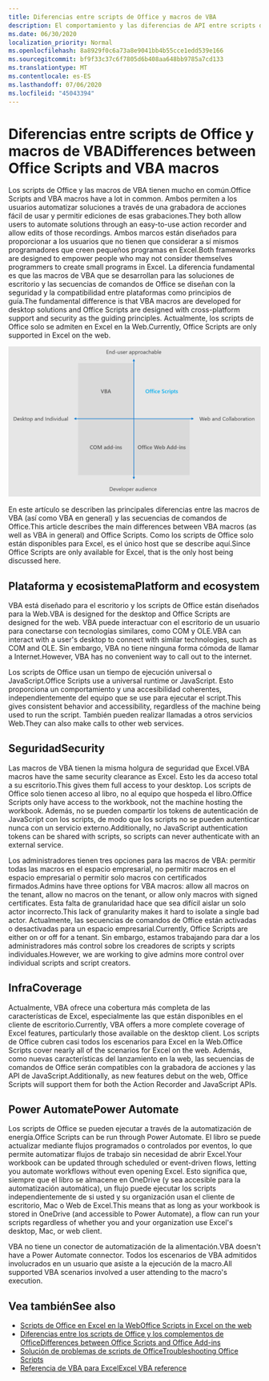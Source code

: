 ```yaml
---
title: Diferencias entre scripts de Office y macros de VBA
description: El comportamiento y las diferencias de API entre scripts de Office y macros de VBA de Excel.
ms.date: 06/30/2020
localization_priority: Normal
ms.openlocfilehash: 8a8929f0c6a73a8e9041bb4b55cce1edd539e166
ms.sourcegitcommit: bf9f33c37c6f7805d6b408aa648bb9785a7cd133
ms.translationtype: MT
ms.contentlocale: es-ES
ms.lasthandoff: 07/06/2020
ms.locfileid: "45043394"
---
```

# <a name="differences-between-office-scripts-and-vba-macros"></a><span data-ttu-id="31ce7-103">Diferencias entre scripts de Office y macros de VBA</span><span class="sxs-lookup"><span data-stu-id="31ce7-103">Differences between Office Scripts and VBA macros</span></span>

<span data-ttu-id="31ce7-104">Los scripts de Office y las macros de VBA tienen mucho en común.</span><span class="sxs-lookup"><span data-stu-id="31ce7-104">Office Scripts and VBA macros have a lot in common.</span></span> <span data-ttu-id="31ce7-105">Ambos permiten a los usuarios automatizar soluciones a través de una grabadora de acciones fácil de usar y permitir ediciones de esas grabaciones.</span><span class="sxs-lookup"><span data-stu-id="31ce7-105">They both allow users to automate solutions through an easy-to-use action recorder and allow edits of those recordings.</span></span> <span data-ttu-id="31ce7-106">Ambos marcos están diseñados para proporcionar a los usuarios que no tienen que considerar a sí mismos programadores que creen pequeños programas en Excel.</span><span class="sxs-lookup"><span data-stu-id="31ce7-106">Both frameworks are designed to empower people who may not consider themselves programmers to create small programs in Excel.</span></span>
<span data-ttu-id="31ce7-107">La diferencia fundamental es que las macros de VBA que se desarrollan para las soluciones de escritorio y las secuencias de comandos de Office se diseñan con la seguridad y la compatibilidad entre plataformas como principios de guía.</span><span class="sxs-lookup"><span data-stu-id="31ce7-107">The fundamental difference is that VBA macros are developed for desktop solutions and Office Scripts are designed with cross-platform support and security as the guiding principles.</span></span> <span data-ttu-id="31ce7-108">Actualmente, los scripts de Office solo se admiten en Excel en la Web.</span><span class="sxs-lookup"><span data-stu-id="31ce7-108">Currently, Office Scripts are only supported in Excel on the web.</span></span>

![Un diagrama de cuatro fases que muestra las áreas de atención para diferentes soluciones de extensibilidad de Office.](../images/office-programmability-diagram.png)

<span data-ttu-id="31ce7-111">En este artículo se describen las principales diferencias entre las macros de VBA (así como VBA en general) y las secuencias de comandos de Office.</span><span class="sxs-lookup"><span data-stu-id="31ce7-111">This article describes the main differences between VBA macros (as well as VBA in general) and Office Scripts.</span></span> <span data-ttu-id="31ce7-112">Como los scripts de Office solo están disponibles para Excel, es el único host que se describe aquí.</span><span class="sxs-lookup"><span data-stu-id="31ce7-112">Since Office Scripts are only available for Excel, that is the only host being discussed here.</span></span>

## <a name="platform-and-ecosystem"></a><span data-ttu-id="31ce7-113">Plataforma y ecosistema</span><span class="sxs-lookup"><span data-stu-id="31ce7-113">Platform and ecosystem</span></span>

<span data-ttu-id="31ce7-114">VBA está diseñado para el escritorio y los scripts de Office están diseñados para la Web.</span><span class="sxs-lookup"><span data-stu-id="31ce7-114">VBA is designed for the desktop and Office Scripts are designed for the web.</span></span> <span data-ttu-id="31ce7-115">VBA puede interactuar con el escritorio de un usuario para conectarse con tecnologías similares, como COM y OLE.</span><span class="sxs-lookup"><span data-stu-id="31ce7-115">VBA can interact with a user's desktop to connect with similar technologies, such as COM and OLE.</span></span> <span data-ttu-id="31ce7-116">Sin embargo, VBA no tiene ninguna forma cómoda de llamar a Internet.</span><span class="sxs-lookup"><span data-stu-id="31ce7-116">However, VBA has no convenient way to call out to the internet.</span></span>

<span data-ttu-id="31ce7-117">Los scripts de Office usan un tiempo de ejecución universal o JavaScript.</span><span class="sxs-lookup"><span data-stu-id="31ce7-117">Office Scripts use a universal runtime or JavaScript.</span></span> <span data-ttu-id="31ce7-118">Esto proporciona un comportamiento y una accesibilidad coherentes, independientemente del equipo que se use para ejecutar el script.</span><span class="sxs-lookup"><span data-stu-id="31ce7-118">This gives consistent behavior and accessibility, regardless of the machine being used to run the script.</span></span> <span data-ttu-id="31ce7-119">También pueden realizar llamadas a otros servicios Web.</span><span class="sxs-lookup"><span data-stu-id="31ce7-119">They can also make calls to other web services.</span></span>

## <a name="security"></a><span data-ttu-id="31ce7-120">Seguridad</span><span class="sxs-lookup"><span data-stu-id="31ce7-120">Security</span></span>

<span data-ttu-id="31ce7-121">Las macros de VBA tienen la misma holgura de seguridad que Excel.</span><span class="sxs-lookup"><span data-stu-id="31ce7-121">VBA macros have the same security clearance as Excel.</span></span> <span data-ttu-id="31ce7-122">Esto les da acceso total a su escritorio.</span><span class="sxs-lookup"><span data-stu-id="31ce7-122">This gives them full access to your desktop.</span></span> <span data-ttu-id="31ce7-123">Los scripts de Office solo tienen acceso al libro, no al equipo que hospeda el libro.</span><span class="sxs-lookup"><span data-stu-id="31ce7-123">Office Scripts only have access to the workbook, not the machine hosting the workbook.</span></span> <span data-ttu-id="31ce7-124">Además, no se pueden compartir los tokens de autenticación de JavaScript con los scripts, de modo que los scripts no se pueden autenticar nunca con un servicio externo.</span><span class="sxs-lookup"><span data-stu-id="31ce7-124">Additionally, no JavaScript authentication tokens can be shared with scripts, so scripts can never authenticate with an external service.</span></span>

<span data-ttu-id="31ce7-125">Los administradores tienen tres opciones para las macros de VBA: permitir todas las macros en el espacio empresarial, no permitir macros en el espacio empresarial o permitir solo macros con certificados firmados.</span><span class="sxs-lookup"><span data-stu-id="31ce7-125">Admins have three options for VBA macros: allow all macros on the tenant, allow no macros on the tenant, or allow only macros with signed certificates.</span></span> <span data-ttu-id="31ce7-126">Esta falta de granularidad hace que sea difícil aislar un solo actor incorrecto.</span><span class="sxs-lookup"><span data-stu-id="31ce7-126">This lack of granularity makes it hard to isolate a single bad actor.</span></span> <span data-ttu-id="31ce7-127">Actualmente, las secuencias de comandos de Office están activadas o desactivadas para un espacio empresarial.</span><span class="sxs-lookup"><span data-stu-id="31ce7-127">Currently, Office Scripts are either on or off for a tenant.</span></span> <span data-ttu-id="31ce7-128">Sin embargo, estamos trabajando para dar a los administradores más control sobre los creadores de scripts y scripts individuales.</span><span class="sxs-lookup"><span data-stu-id="31ce7-128">However, we are working to give admins more control over individual scripts and script creators.</span></span>

## <a name="coverage"></a><span data-ttu-id="31ce7-129">Infra</span><span class="sxs-lookup"><span data-stu-id="31ce7-129">Coverage</span></span>

<span data-ttu-id="31ce7-130">Actualmente, VBA ofrece una cobertura más completa de las características de Excel, especialmente las que están disponibles en el cliente de escritorio.</span><span class="sxs-lookup"><span data-stu-id="31ce7-130">Currently, VBA offers a more complete coverage of Excel features, particularly those available on the desktop client.</span></span> <span data-ttu-id="31ce7-131">Los scripts de Office cubren casi todos los escenarios para Excel en la Web.</span><span class="sxs-lookup"><span data-stu-id="31ce7-131">Office Scripts cover nearly all of the scenarios for Excel on the web.</span></span> <span data-ttu-id="31ce7-132">Además, como nuevas características del lanzamiento en la web, las secuencias de comandos de Office serán compatibles con la grabadora de acciones y las API de JavaScript.</span><span class="sxs-lookup"><span data-stu-id="31ce7-132">Additionally, as new features debut on the web, Office Scripts will support them for both the Action Recorder and JavaScript APIs.</span></span>

## <a name="power-automate"></a><span data-ttu-id="31ce7-133">Power Automate</span><span class="sxs-lookup"><span data-stu-id="31ce7-133">Power Automate</span></span>

<span data-ttu-id="31ce7-134">Los scripts de Office se pueden ejecutar a través de la automatización de energía.</span><span class="sxs-lookup"><span data-stu-id="31ce7-134">Office Scripts can be run through Power Automate.</span></span> <span data-ttu-id="31ce7-135">El libro se puede actualizar mediante flujos programados o controlados por eventos, lo que permite automatizar flujos de trabajo sin necesidad de abrir Excel.</span><span class="sxs-lookup"><span data-stu-id="31ce7-135">Your workbook can be updated through scheduled or event-driven flows, letting you automate workflows without even opening Excel.</span></span> <span data-ttu-id="31ce7-136">Esto significa que, siempre que el libro se almacene en OneDrive (y sea accesible para la automatización automática), un flujo puede ejecutar los scripts independientemente de si usted y su organización usan el cliente de escritorio, Mac o Web de Excel.</span><span class="sxs-lookup"><span data-stu-id="31ce7-136">This means that as long as your workbook is stored in OneDrive (and accessible to Power Automate), a flow can run your scripts regardless of whether you and your organization use Excel's desktop, Mac, or web client.</span></span>

<span data-ttu-id="31ce7-137">VBA no tiene un conector de automatización de la alimentación.</span><span class="sxs-lookup"><span data-stu-id="31ce7-137">VBA doesn't have a Power Automate connector.</span></span> <span data-ttu-id="31ce7-138">Todos los escenarios de VBA admitidos involucrados en un usuario que asiste a la ejecución de la macro.</span><span class="sxs-lookup"><span data-stu-id="31ce7-138">All supported VBA scenarios involved a user attending to the macro's execution.</span></span>

## <a name="see-also"></a><span data-ttu-id="31ce7-139">Vea también</span><span class="sxs-lookup"><span data-stu-id="31ce7-139">See also</span></span>

- [<span data-ttu-id="31ce7-140">Scripts de Office en Excel en la Web</span><span class="sxs-lookup"><span data-stu-id="31ce7-140">Office Scripts in Excel on the web</span></span>](../overview/excel.md)
- [<span data-ttu-id="31ce7-141">Diferencias entre los scripts de Office y los complementos de Office</span><span class="sxs-lookup"><span data-stu-id="31ce7-141">Differences between Office Scripts and Office Add-ins</span></span>](add-ins-differences.md)
- [<span data-ttu-id="31ce7-142">Solución de problemas de scripts de Office</span><span class="sxs-lookup"><span data-stu-id="31ce7-142">Troubleshooting Office Scripts</span></span>](../testing/troubleshooting.md)
- [<span data-ttu-id="31ce7-143">Referencia de VBA para Excel</span><span class="sxs-lookup"><span data-stu-id="31ce7-143">Excel VBA reference</span></span>](/office/vba/api/overview/excel)
